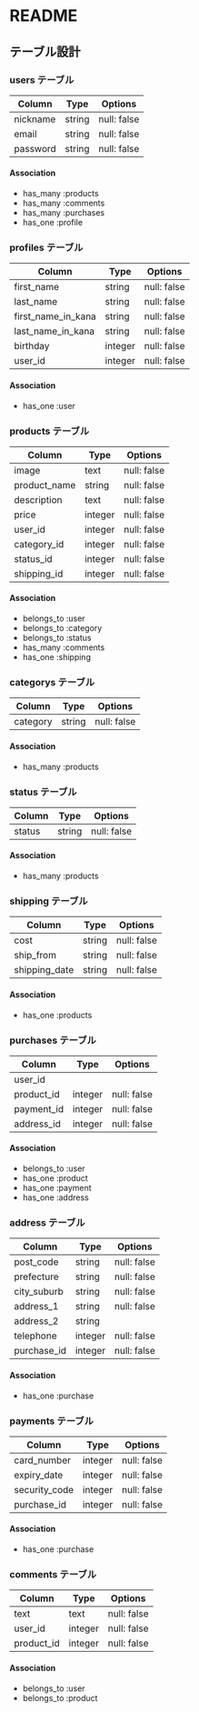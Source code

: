 # README

## テーブル設計



### users テーブル

| Column   | Type   | Options     |
| -------- | ------ | ----------- |
| nickname | string | null: false |
| email    | string | null: false |
| password | string | null: false |

#### Association

- has_many :products
- has_many :comments
- has_many :purchases
- has_one :profile



### profiles テーブル

| Column             | Type    | Options     |
| ------------------ | ------- | ----------- |
| first_name         | string  | null: false |
| last_name          | string  | null: false |
| first_name_in_kana | string  | null: false |
| last_name_in_kana  | string  | null: false |
| birthday           | integer | null: false |
| user_id            | integer | null: false |

#### Association

- has_one :user



### products テーブル

| Column       | Type    | Options     |
| ------------ | ------- | ----------- |
| image        | text    | null: false |
| product_name | string  | null: false |
| description  | text    | null: false |
| price        | integer | null: false |
| user_id      | integer | null: false |
| category_id  | integer | null: false |
| status_id    | integer | null: false |
| shipping_id  | integer | null: false |

#### Association

- belongs_to :user
- belongs_to :category
- belongs_to :status
- has_many :comments
- has_one :shipping



### categorys テーブル

| Column   | Type   | Options     |
| -------- | ------ | ----------- |
| category | string | null: false |

#### Association

- has_many :products



### status テーブル

| Column | Type   | Options     |
| ------ | ------ | ----------- |
| status | string | null: false |

#### Association

- has_many :products



### shipping テーブル

| Column        | Type   | Options     |
| ------------- | ------ | ----------- |
| cost          | string | null: false |
| ship_from     | string | null: false |
| shipping_date | string | null: false |

#### Association

- has_one :products



### purchases テーブル

| Column     | Type    | Options     |
| ---------- | ------- | ----------- |
| user_id    |         |             |
| product_id | integer | null: false |
| payment_id | integer | null: false |
| address_id | integer | null: false |

#### Association

- belongs_to :user
- has_one :product
- has_one :payment
- has_one :address



### address テーブル

| Column      | Type    | Options     |
| ----------- | ------- | ----------- |
| post_code   | string  | null: false |
| prefecture  | string  | null: false |
| city_suburb | string  | null: false |
| address_1   | string  | null: false |
| address_2   | string  |             |
| telephone   | integer | null: false |
| purchase_id | integer | null: false |

#### Association

- has_one :purchase



### payments テーブル

| Column        | Type    | Options     |
| ------------- | ------- | ----------- |
| card_number   | integer | null: false |
| expiry_date   | integer | null: false |
| security_code | integer | null: false |
| purchase_id   | integer | null: false |

#### Association

- has_one :purchase



### comments テーブル

| Column     | Type    | Options     |
| ---------- | ------- | ----------- |
| text       | text    | null: false |
| user_id    | integer | null: false |
| product_id | integer | null: false |

#### Association

- belongs_to :user
- belongs_to :product